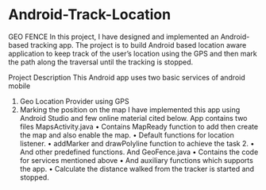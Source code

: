 # Android-Track-Location

GEO FENCE
In this project, I have designed and implemented an Android-based tracking app. The project is to build Android based location aware application to keep track of the user’s location using the GPS and then mark the path along the traversal until the tracking is stopped.

Project Description
This Android app uses two basic services of android mobile 
1)	Geo Location Provider using GPS
2)	Marking the position on the map
I have implemented this app using Android Studio and few online material cited below.
App contains two files MapsActivity.java 
•	Contains MapReady function to add then create the map and also enable the map.
•	Default functions for location listener.
•	addMarker and drawPolyline function to achieve the task 2.
•	And other predefined functions.
And GeoFence.java
•	Contains the code for services mentioned above
•	And auxiliary functions which supports the app.
•	Calculate the distance walked from the tracker is started and stopped.
